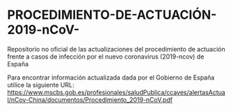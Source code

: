 # PROCEDIMIENTO-DE-ACTUACIÓN-2019-nCoV-
Repositorio no oficial de las actualizaciones del procedimiento de actuación frente a casos de infección por el nuevo coronavirus (2019-ncov) de España

Para encontrar información actualizada dada por el Gobierno de España utilice la siguiente URL: 
https://www.mscbs.gob.es/profesionales/saludPublica/ccayes/alertasActual/nCov-China/documentos/Procedimiento_2019-nCoV.pdf
